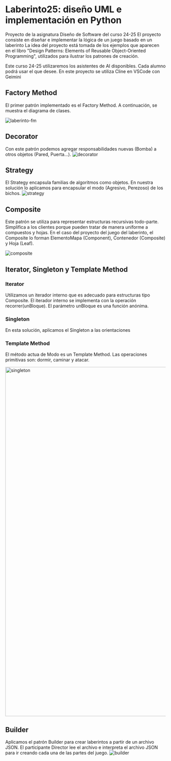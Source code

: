 # Laberinto25: diseño UML e implementación en Python
Proyecto de la asignatura Diseño de Software del curso 24-25
El proyecto consiste en diseñar e implementar la lógica de un juego basado en un laberinto
La idea del proyecto está tomada de los ejemplos que aparecen en el libro "Design Patterns: Elements of Reusable Object-Oriented Programming", utilizados para ilustrar los patrones de creación.

Este curso 24-25 utilizaremos los asistentes de AI disponibles. Cada alumno podrá usar el que desee.
En este proyecto se utiliza Cline en VSCode con Geimini

## Factory Method
El primer patrón implementado es el Factory Method. A continuación, se muestra el diagrama de clases.

![laberinto-fm](https://github.com/user-attachments/assets/76cfb4d0-9eb1-4b9e-a36e-1a8ff2089e9a)

## Decorator
Con este patrón podemos agregar responsabilidades nuevas (Bomba) a otros objetos (Pared, Puerta...).
![decorator](https://github.com/user-attachments/assets/5f8839ea-10f1-484e-ae90-15cc09f186e6)

## Strategy
El Strategy encapsula familias de algoritmos como objetos. En nuestra solución lo aplicamos para encapsular el modo (Agresivo, Perezoso) de los bichos.
![strategy](https://github.com/user-attachments/assets/8357957d-3dc6-462b-b8d7-56b5069c74bc)

## Composite
Este patrón se utiliza para representar estructuras recursivas todo-parte. Simplifica a los clientes porque pueden tratar de manera uniforme a compuestos y hojas.
En el caso del proyecto del juego del laberinto, el Composite lo forman ElementoMapa (Component), Contenedor (Composite) y Hoja (Leaf).

![composite](https://github.com/user-attachments/assets/c901618f-64bc-410c-ba11-2d336447ea92)

## Iterator, Singleton y Template Method
### Iterator
Utilizamos un iterador interno que es adecuado para estructuras tipo Composite. El iterador interno se implementa con la operación recorrer(unBloque). El parámetro unBloque es una función anónima.

### Singleton
En esta solución, aplicamos el Singleton a las orientaciones

### Template Method
El método actua de Modo es un Template Method. Las operaciones primitivas son: dormir, caminar y atacar.

<img width="1095" alt="singleton" src="https://github.com/user-attachments/assets/81d5f7a3-6732-401d-938d-c28cd8a4ccff" />

## Builder
Aplicamos el patrón Builder para crear laberintos a partir de un archivo JSON. El participante Director lee el archivo e interpreta el archivo JSON para ir creando cada una de las partes del juego.
![builder](https://github.com/user-attachments/assets/d2d58af6-5c62-4e40-b39c-0fccc41bb9a9)
